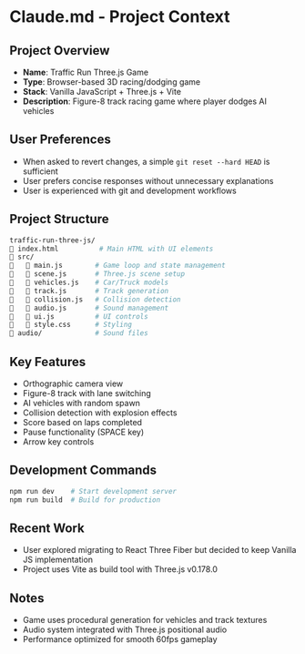 # Claude.md - Project Context

## Project Overview

- **Name**: Traffic Run Three.js Game
- **Type**: Browser-based 3D racing/dodging game
- **Stack**: Vanilla JavaScript + Three.js + Vite
- **Description**: Figure-8 track racing game where player dodges AI vehicles

## User Preferences

- When asked to revert changes, a simple `git reset --hard HEAD` is sufficient
- User prefers concise responses without unnecessary explanations
- User is experienced with git and development workflows

## Project Structure

```bash
traffic-run-three-js/
   index.html          # Main HTML with UI elements
   src/
      main.js        # Game loop and state management
      scene.js       # Three.js scene setup
      vehicles.js    # Car/Truck models
      track.js       # Track generation
      collision.js   # Collision detection
      audio.js       # Sound management
      ui.js          # UI controls
      style.css      # Styling
   audio/             # Sound files
```

## Key Features

- Orthographic camera view
- Figure-8 track with lane switching
- AI vehicles with random spawn
- Collision detection with explosion effects
- Score based on laps completed
- Pause functionality (SPACE key)
- Arrow key controls

## Development Commands

```bash
npm run dev    # Start development server
npm run build  # Build for production
```

## Recent Work

- User explored migrating to React Three Fiber but decided to keep Vanilla JS implementation
- Project uses Vite as build tool with Three.js v0.178.0

## Notes

- Game uses procedural generation for vehicles and track textures
- Audio system integrated with Three.js positional audio
- Performance optimized for smooth 60fps gameplay
